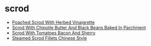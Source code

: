 # scrod

 * [Poached Scrod With Herbed Vinaigrette](../index/p/poached-scrod-with-herbed-vinaigrette-11781.json)
 * [Scrod With Chipotle Butter And Black Beans Baked In Parchment](../index/s/scrod-with-chipotle-butter-and-black-beans-baked-in-parchment-10047.json)
 * [Scrod With Tomatoes Bacon And Sherry](../index/s/scrod-with-tomatoes-bacon-and-sherry-13363.json)
 * [Steamed Scrod Fillets Chinese Style](../index/s/steamed-scrod-fillets-chinese-style-11939.json)
